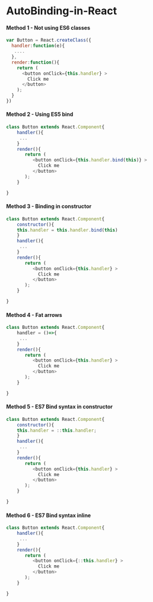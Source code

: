 # AutoBinding-in-React 

#### Method 1 - Not using ES6 classes

```js
var Button = React.createClass({
  handler:function(e){
   ....
  },
  render:function(){
    return (
      <button onClick={this.handler} >
        Click me
      </button>
    );
  }
})
```

#### Method 2 - Using ES5 bind 
```js
class Button extends React.Component{
    handler(){
     ...
    }
    render(){
       return (
          <button onClick={this.handler.bind(this)} >
            Click me
          </button>
       );
    }

}
```

#### Method 3 - Binding in constructor  
```js
class Button extends React.Component{
    constructor(){
    this.handler = this.handler.bind(this) 
    }
    handler(){
     ...
    }
    render(){
       return (
          <button onClick={this.handler} >
            Click me
          </button>
       );
    }

}
```
#### Method 4 - Fat arrows  
```js
class Button extends React.Component{
    handler = ()=>{
     ...
    }
    render(){
       return (
          <button onClick={this.handler} >
            Click me
          </button>
       );
    }

}
```

#### Method 5 - ES7 Bind syntax  in constructor
```js
class Button extends React.Component{
    constructor(){
    this.handler = ::this.handler;
    }
    handler(){
     ...
    }
    render(){
       return (
          <button onClick={this.handler} >
            Click me
          </button>
       );
    }

}
```
#### Method 6 - ES7 Bind syntax inline
```js
class Button extends React.Component{
    handler(){
     ...
    }
    render(){
       return (
          <button onClick={::this.handler} >
            Click me
          </button>
       );
    }

}
```
